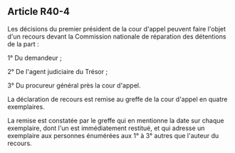 Article R40-4
----
Les décisions du premier président de la cour d'appel peuvent faire l'objet d'un
recours devant la Commission nationale de réparation des détentions de la part :

1° Du demandeur ;

2° De l'agent judiciaire du Trésor ;

3° Du procureur général près la cour d'appel.

La déclaration de recours est remise au greffe de la cour d'appel en quatre
exemplaires.

La remise est constatée par le greffe qui en mentionne la date sur chaque
exemplaire, dont l'un est immédiatement restitué, et qui adresse un exemplaire
aux personnes énumérées aux 1° à 3° autres que l'auteur du recours.
